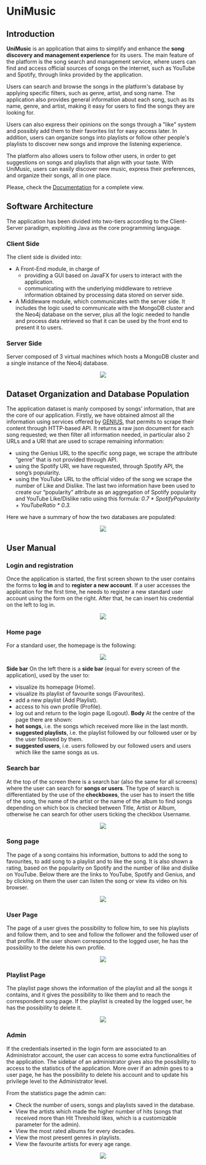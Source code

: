 # UniMusic 

## Introduction
<b>UniMusic</b> is an application that aims to simplify and enhance the **song discovery and management experience** for its users. The main feature of the platform is the song search and management service, where users can find and access official sources of songs on the internet, such as YouTube and Spotify, through links provided by the application.

Users can search and browse the songs in the platform's database by applying specific filters, such as genre, artist, and song name. The application also provides general information about each song, such as its name, genre, and artist, making it easy for users to find the songs they are looking for.

Users can also express their opinions on the songs through a "like" system and possibly add them to their favorites list for easy access later. In addition, users can organize songs into playlists or follow other people's playlists to discover new songs and improve the listening experience.

The platform also allows users to follow other users, in order to get suggestions on songs and playlists that align with your taste. With UniMusic, users can easily discover new music, express their preferences, and organize their songs, all in one place.

Please, check the [Documentation](Documentation.pdf) for a complete view. 

## Software Architecture
The application has been divided into two-tiers according to the Client-Server paradigm, exploiting Java as the core programming language.

### Client Side
The client side is divided into:
- A Front-End module, in charge of
  - providing a GUI based on JavaFX for users to interact with the application.
  - communicating with the underlying middleware to retrieve information obtained by processing data stored on server side.
- A Middleware module, which communicates with the server side. It includes the logic used to communicate with the MongoDB cluster and the Neo4j database on the server, plus all the logic needed to handle and process data retrieved so that it can be used by the front end to present it to users.

### Server Side
Server composed of 3 virtual machines which hosts a MongoDB cluster and a single instance of the
Neo4j database.

<p align="center">
  <img src='imgs/architecture-diagram.png'>
</p>

## Dataset Organization and Database Population
The application dataset is manly composed by songs’ information, that are the core of our application.
Firstly, we have obtained almost all the information using services offered by [GENIUS](https://www.genius.com), that permits to scrape their content through HTTP-based API.
It returns a raw json document for each song requested; we then filter all information needed, in particular also 2 URLs and a URI that are used to scrape remaining information:
- using the Genius URL to the specific song page, we scrape the attribute “genre” that is not provided through API.
- using the Spotify URI, we have requested, through Spotify API, the song’s popularity.
- using the YouTube URL to the official video of the song we scrape the number of Like and Dislike.
The last two information have been used to create our “popularity” attribute as an aggregation of Spotify popularity and YouTube Like/Dislike ratio using this formula:
<i>0.7 * SpotifyPopularity + YouTubeRatio * 0.3.</i>

Here we have a summary of how the two databases are populated:

<p align="center">
  <img src='imgs/database-creation-workflow.png'>
</p>

## User Manual

### Login and registration
Once the application is started, the first screen shown to the user contains the forms to **log in** and to **register a new account**.
If a user accesses the application for the first time, he needs to register a new standard user
account using the form on the right. After that, he can insert his credential on the left to log in.

<p align="center">
  <img src='imgs/welcome_page.jpg'>
</p>

### Home page
For a standard user, the homepage is the following:

<p align="center">
  <img src='imgs/home_page.jpg'>
</p>


**Side bar**
On the left there is a **side bar** (equal for every screen of the application), used by the user to:
* visualize its homepage (Home).
* visualize its playlist of favourite songs (Favourites).
* add a new playlist (Add Playlist).
* access to his own profile (Profile).
* log out and return to the login page (Logout).
**Body**
At the centre of the page there are shown:
* **hot songs**, i.e. the songs which received more like in the last month.
* **suggested playlists**, i.e. the playlist followed by our followed user or by the user followed by them.
* **suggested users**, i.e. users followed by our followed users and users which like the same songs as
us.


### Search bar
At the top of the screen there is a search bar (also the same for all screens) where the user can search for
**songs or users**.
The type of search is differentiated by the use of the **checkboxes**, the user has to insert the title of the
song, the name of the artist or the name of the album to find songs depending on which box is checked
between Title, Artist or Album, otherwise he can search for other users ticking the checkbox Username.

<p align="center">
  <img src='imgs/search_bar.jpg'>
</p>


### Song page
The page of a song contains his information, buttons to add the song to favourites, to add song to a playlist
and to like the song.
It is also shown a rating, based on the popularity on Spotify and the number of like and dislike on YouTube.
Below there are the links to YouTube, Spotify and Genius, and by clicking on them the user can listen the
song or view its video on his browser.

<p align="center">
  <img src='imgs/song_page.jpg'>
</p>

### User Page
The page of a user gives the possibility to follow him, to see his playlists and follow them, and to see and
follow the follower and the followed user of that profile. If the user shown correspond to the logged user,
he has the possibility to the delete his own profile.

<p align="center">
  <img src='imgs/user_page.jpg'>
</p>


### Playlist Page
The playlist page shows the information of the playlist and all the songs it contains, and it gives the
possibility to like them and to reach the correspondent song page. If the playlist is created by the logged
user, he has the possibility to delete it.

<p align="center">
  <img src='imgs/playlist_page.jpg'>
</p>

### Admin
If the credentials inserted in the login form are associated to an Administrator account, the user can access
to some extra functionalities of the application.
The sidebar of an administrator gives also the possibility to access to the statistics of the application.
More over if an admin goes to a user page, he has the possibility to delete his account and to update his privilege level
to the Administrator level.

From the statistics page the admin can:
* Check the number of users, songs and playlists saved in the database.
* View the artists which made the higher number of hits (songs that received more than Hit Threshold likes, which is a customizable parameter for the admin).
* View the most rated albums for every decades.
* View the most present genres in playlists.
* View the favourite artists for every age range.

<p align="center">
  <img src='imgs/statistics_page.jpg'>
</p>

